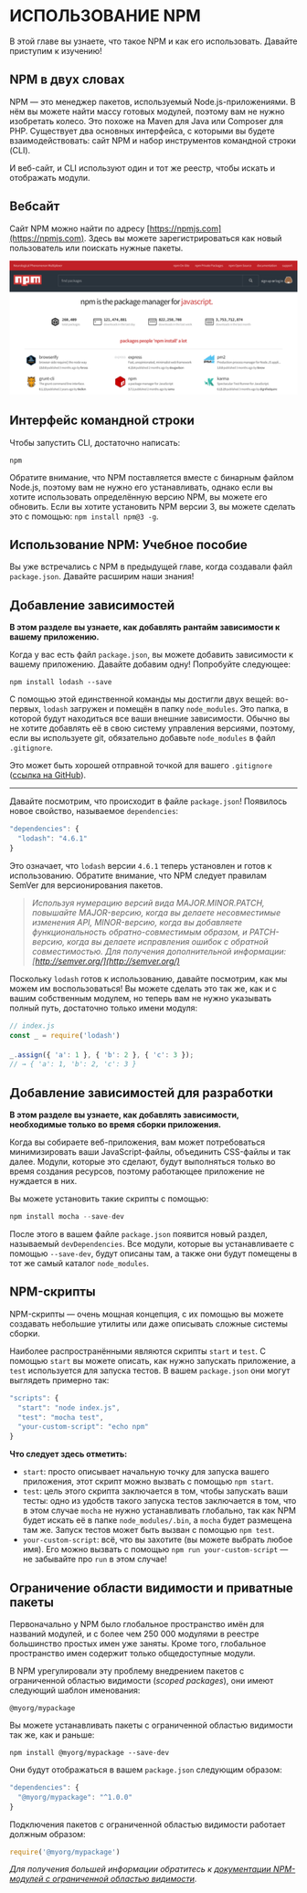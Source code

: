 # ИСПОЛЬЗОВАНИЕ NPM


В этой главе вы узнаете, что такое NPM и как его использовать. Давайте приступим к изучению!

## NPM в двух словах

NPM — это менеджер пакетов, используемый Node.js-приложениями. В нём вы можете найти массу готовых модулей, поэтому вам не нужно изобретать колесо. Это похоже на Maven для Java или Composer для PHP. Существует два основных интерфейса, с которыми вы будете взаимодействовать: сайт NPM и набор инструментов командной строки (CLI).

И веб-сайт, и CLI используют один и тот же реестр, чтобы искать и отображать модули.

## Вебсайт

Сайт NPM можно найти по адресу [https://npmjs.com](https://npmjs.com). Здесь вы можете зарегистрироваться как новый пользователь или поискать нужные пакеты.

![](NodeHeroEbook-TheComplete-008.png)

## Интерфейс командной строки

Чтобы запустить CLI, достаточно написать:

```
npm
```

Обратите внимание, что NPM поставляется вместе с бинарным файлом Node.js, поэтому вам не нужно его устанавливать, однако если вы хотите использовать определённую версию NPM, вы можете его обновить. Если вы хотите установить NPM версии 3, вы можете сделать это с помощью: `npm install npm@3 -g`.

## Использование NPM: Учебное пособие

Вы уже встречались с NPM в предыдущей главе, когда создавали файл `package.json`. Давайте расширим наши знания!

## Добавление зависимостей

**В этом разделе вы узнаете, как добавлять рантайм зависимости к вашему приложению.**

Когда у вас есть файл `package.json`, вы можете добавить зависимости к вашему приложению. Давайте добавим одну! Попробуйте следующее:

```
npm install lodash --save
```

С помощью этой единственной команды мы достигли двух вещей: во-первых, `lodash` загружен и помещён в папку `node_modules`. Это папка, в которой будут находиться все ваши внешние зависимости. Обычно вы не хотите добавлять её в свою систему управления версиями, поэтому, если вы используете git, обязательно добавьте `node_modules` в файл `.gitignore`.

Это может быть хорошей отправной точкой для вашего `.gitignore` ([ссылка на GitHub](https://gist.github.com/gergelyke/21358ac48ed6b29d6d05#file-gitignore)).

---

Давайте посмотрим, что происходит в файле `package.json`! Появилось новое свойство, называемое `dependencies`:

```javascript
"dependencies": {
  "lodash": "4.6.1"
}
```

Это означает, что `lodash` версии `4.6.1` теперь установлен и готов к использованию. Обратите внимание, что NPM следует правилам SemVer для версионирования пакетов.

>*Используя нумерацию версий вида MAJOR.MINOR.PATCH, повышайте MAJOR-версию, когда вы делаете несовместимые изменения API, MINOR-версию, когда вы добавляете функциональность обратно-совместимым образом, и PATCH-версию, когда вы делаете исправления ошибок с обратной совместимостью. Для получения дополнительной информации: [http://semver.org/](http://semver.org/)*

Поскольку `lodash` готов к использованию, давайте посмотрим, как мы можем им воспользоваться! Вы можете сделать это так же, как и с вашим собственным модулем, но теперь вам не нужно указывать полный путь, достаточно только имени модуля:

```javascript
// index.js
const _ = require('lodash')

_.assign({ 'a': 1 }, { 'b': 2 }, { 'c': 3 });
// → { 'a': 1, 'b': 2, 'c': 3 }
```

## Добавление зависимостей для разработки

**В этом разделе вы узнаете, как добавлять зависимости, необходимые только во время сборки приложения.**

Когда вы собираете веб-приложения, вам может потребоваться минимизировать ваши JavaScript-файлы, объединить CSS-файлы и так далее. Модули, которые это сделают, будут выполняться только во время создания ресурсов, поэтому работающее приложение не нуждается в них.

Вы можете установить такие скрипты с помощью:

```javascript
npm install mocha --save-dev
```

После этого в вашем файле `package.json` появится новый раздел, называемый `devDependencies`. Все модули, которые вы устанавливаете с помощью `--save-dev`, будут описаны там, а также они будут помещены в тот же самый каталог `node_modules`.

## NPM-скрипты

NPM-скрипты — очень мощная концепция, с их помощью вы можете создавать небольшие утилиты или даже описывать сложные системы сборки.

Наиболее распространёнными являются скрипты `start` и `test`. С помощью `start` вы можете описать, как нужно запускать приложение, а `test` используется для запуска тестов. В вашем `package.json` они могут выглядеть примерно так:

```javascript
"scripts": {
  "start": "node index.js",
  "test": "mocha test",
  "your-custom-script": "echo npm"
}
```

**Что следует здесь отметить:**
* `start`: просто описывает начальную точку для запуска вашего приложения, этот скрипт можно вызвать с помощью `npm start`.
* `test`: цель этого скрипта заключается в том, чтобы запускать ваши тесты: одно из удобств такого запуска тестов  заключается в том, что в этом случае `mocha` не нужно устанавливать глобально, так как NPM будет искать её в папке  `node_modules/.bin`, а `mocha` будет размещена там же. Запуск тестов может быть вызван с помощью `npm test`.
* `your-custom-script`: всё, что вы захотите (вы можете выбрать любое имя). Его можно вызвать с помощью `npm run your-custom-script` — не забывайте про `run` в этом случае!

## Ограничение области видимости и приватные пакеты

Первоначально у NPM было глобальное пространство имён для названий модулей, и с более чем 250 000 модулями в реестре большинство простых имен уже заняты. Кроме того, глобальное пространство имен содержит только общедоступные модули.

В NPM урегулировали эту проблему внедрением пакетов с ограниченной областью видимости (*scoped packages*), они имеют следующий шаблон именования:

```
@myorg/mypackage
```

Вы можете устанавливать пакеты с ограниченной областью видимости так же, как и раньше:

```
npm install @myorg/mypackage --save-dev
```

Они будут отображаться в вашем `package.json` следующим образом:

```javascript
"dependencies": {
  "@myorg/mypackage": "^1.0.0"
}
```

Подключения пакетов с ограниченной областью видимости работает должным образом:

```javascript
require('@myorg/mypackage')
```

*Для получения большей информации обратитесь к [документации NPM-модулей с ограниченной областью видимости](https://docs.npmjs.com/misc/scope).*
